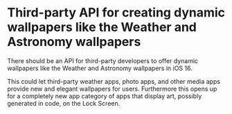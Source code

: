# Third-party API for creating dynamic wallpapers like the Weather and Astronomy wallpapers

There should be an API for third-party developers to offer dynamic wallpapers like the Weather and Astronomy wallpapers in iOS 16.

This could let third-party weather apps, photo apps, and other media apps provide new and elegant wallpapers for users. Furthermore this opens up for a completely new app category of apps that display art, possibly generated in code, on the Lock Screen.